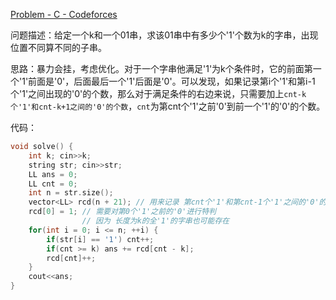 [Problem - C - Codeforces](https://codeforces.com/contest/165/problem/C)

问题描述：给定一个k和一个01串，求该01串中有多少个'1'个数为k的字串，出现位置不同算不同的子串。

思路：暴力会挂，考虑优化。对于一个字串他满足'1'为k个条件时，它的前面第一个'1'前面是'0'，后面最后一个'1'后面是'0'。可以发现，如果记录第i个'1'和第i-1个'1'之间出现的'0'的个数，那么对于满足条件的右边来说，只需要加上`cnt-k个'1'和cnt-k+1之间的'0'的个数`，`cnt`为第cnt个'1'之前'0'到前一个'1'的'0'的个数。

代码：

```cpp
void solve() {
    int k; cin>>k;
    string str; cin>>str;
    LL ans = 0;
    LL cnt = 0;
    int n = str.size();
    vector<LL> rcd(n + 21); // 用来记录 第cnt个'1'和第cnt-1个'1'之间的'0'的个数
    rcd[0] = 1; // 需要对第0个'1'之前的'0'进行特判
                // 因为 长度为k的全'1'的字串也可能存在
    for(int i = 0; i <= n; ++i) {
        if(str[i] == '1') cnt++; 
        if(cnt >= k) ans += rcd[cnt - k];
        rcd[cnt]++;
    }
    cout<<ans;
}
```

